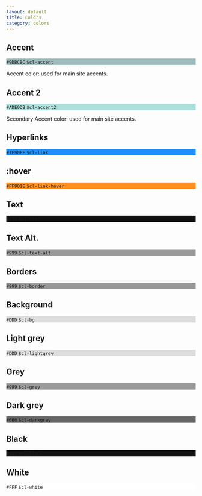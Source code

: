 ```yaml
---
layout: default
title: Colors
category: colors
---
```


<!-- Color: Accent -->
<div class="sg-component sg-component--color" id="accent">
	<h2 class="sg-component__title">Accent</h2>
	<div class="sg-color-swatch" style="background-color:#9DBCBC">
		<code class="sg-color-swatch__color">#9DBCBC</code>
		<code class="sg-color-swatch__color">$cl-accent</code>
	</div>
    <p>Accent color: used for main site accents.</p>
</div>

<!-- Color: Accent 2 -->
<div class="sg-component sg-component--color" id="accent2">
	<h2 class="sg-component__title">Accent 2</h2>
	<div class="sg-color-swatch" style="background-color:#ADE0DB">
		<code class="sg-color-swatch__color">#ADE0DB</code>
		<code class="sg-color-swatch__color">$cl-accent2</code>
	</div>
    <p>Secondary Accent color: used for main site accents.</p>
</div>

<!-- Color: link -->
<div class="sg-component sg-component--color" id="link">
	<h2 class="sg-component__title">Hyperlinks</h2>
	<div class="sg-color-swatch" style="background-color:#1E90FF">
		<code class="sg-color-swatch__color">#1E90FF</code>
		<code class="sg-color-swatch__color">$cl-link</code>
	</div>
</div>

<!-- Color: link hover -->
<div class="sg-component sg-component--color" id="link">
	<h2 class="sg-component__title">:hover</h2>
	<div class="sg-color-swatch" style="background-color:#FF901E">
		<code class="sg-color-swatch__color">#FF901E</code>
		<code class="sg-color-swatch__color">$cl-link-hover</code>
	</div>
</div>

<!-- Color: text -->
<div class="sg-component sg-component--color" id="text">
	<h2 class="sg-component__title">Text</h2>
	<div class="sg-color-swatch" style="background-color:#111">
		<code class="sg-color-swatch__color">#111</code>
		<code class="sg-color-swatch__color">$cl-text</code>
	</div>
</div>

<!-- Color: text alt -->
<div class="sg-component sg-component--color" id="textalt">
	<h2 class="sg-component__title">Text Alt.</h2>
	<div class="sg-color-swatch" style="background-color:#999">
		<code class="sg-color-swatch__color">#999</code>
		<code class="sg-color-swatch__color">$cl-text-alt</code>
	</div>
</div>

<!-- Color: border -->
<div class="sg-component sg-component--color" id="border">
	<h2 class="sg-component__title">Borders</h2>
	<div class="sg-color-swatch" style="background-color:#999">
		<code class="sg-color-swatch__color">#999</code>
		<code class="sg-color-swatch__color">$cl-border</code>
	</div>
</div>

<!-- Color: bg -->
<div class="sg-component sg-component--color" id="bg">
	<h2 class="sg-component__title">Background</h2>
	<div class="sg-color-swatch" style="background-color:#DDD">
		<code class="sg-color-swatch__color">#DDD</code>
		<code class="sg-color-swatch__color">$cl-bg</code>
	</div>
</div>

<!-- Color: Lightgrey -->
<div class="sg-component sg-component--color" id="lightgrey">
	<h2 class="sg-component__title">Light grey</h2>
	<div class="sg-color-swatch" style="background-color:#DDD">
		<code class="sg-color-swatch__color">#DDD</code>
		<code class="sg-color-swatch__color">$cl-lightgrey</code>
	</div>
</div>

<!-- Color: grey -->
<div class="sg-component sg-component--color" id="grey">
	<h2 class="sg-component__title">Grey</h2>
	<div class="sg-color-swatch" style="background-color:#999">
		<code class="sg-color-swatch__color">#999</code>
		<code class="sg-color-swatch__color">$cl-grey</code>
	</div>
</div>

<!-- Color: darkgrey -->
<div class="sg-component sg-component--color" id="darkgrey">
	<h2 class="sg-component__title">Dark grey</h2>
	<div class="sg-color-swatch" style="background-color:#666">
		<code class="sg-color-swatch__color">#666</code>
		<code class="sg-color-swatch__color">$cl-darkgrey</code>
	</div>
</div>

<!-- Color: Black -->
<div class="sg-component sg-component--color" id="black">
	<h2 class="sg-component__title">Black</h2>
	<div class="sg-color-swatch" style="background-color:#111">
		<code class="sg-color-swatch__color">#111</code>
		<code class="sg-color-swatch__color">$cl-black</code>
	</div>
</div>

<!-- Color: White -->
<div class="sg-component sg-component--color" id="white">
	<h2 class="sg-component__title">White</h2>
	<div class="sg-color-swatch" style="background-color:#FFF">
		<code class="sg-color-swatch__color">#FFF</code>
		<code class="sg-color-swatch__color">$cl-white</code>
	</div>
</div>

